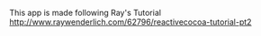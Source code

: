 This app is made following Ray's Tutorial http://www.raywenderlich.com/62796/reactivecocoa-tutorial-pt2
